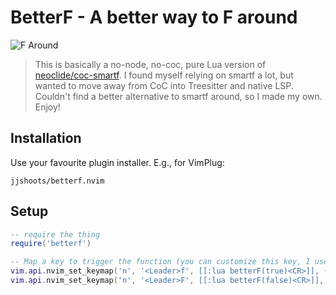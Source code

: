 # BetterF - A better way to F around

![F Around](./betterf.gif)

> This is basically a no-node, no-coc, pure Lua version of [neoclide/coc-smartf](https://github.com/neoclide/coc-smartf).
> I found myself relying on smartf a lot, but wanted to move away from CoC into Treesitter and native LSP.
> Couldn't find a better alternative to smartf around, so I made my own.
> Enjoy!

## Installation

Use your favourite plugin installer. E.g., for VimPlug:

```
jjshoots/betterf.nvim
```

## Setup

```lua
-- require the thing
require('betterf')

-- Map a key to trigger the function (you can customize this key, I use <leader>f and <leader>F here)
vim.api.nvim_set_keymap('n', '<Leader>f', [[:lua betterF(true)<CR>]], { noremap = true, silent = true })
vim.api.nvim_set_keymap('n', '<Leader>F', [[:lua betterF(false)<CR>]], { noremap = true, silent = true })
```
